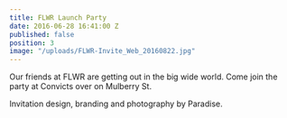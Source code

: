 ```yaml
---
title: FLWR Launch Party
date: 2016-06-28 16:41:00 Z
published: false
position: 3
image: "/uploads/FLWR-Invite_Web_20160822.jpg"
---
```


Our friends at FLWR are getting out in the big wide world. Come join the party at Convicts over on Mulberry St. 

Invitation design, branding and photography by Paradise.  